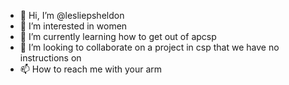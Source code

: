 - 👋 Hi, I’m @lesliepsheldon
- 👀 I’m interested in women
- 🌱 I’m currently learning how to get out of apcsp
- 💞️ I’m looking to collaborate on a project in csp that we have no instructions on
- 📫 How to reach me with your arm

<!---
yikuanc/yikuanc is a ✨ special ✨ repository because its `README.md` (this file) appears on your GitHub profile.
You can click the Preview link to take a look at your changes.
--->
